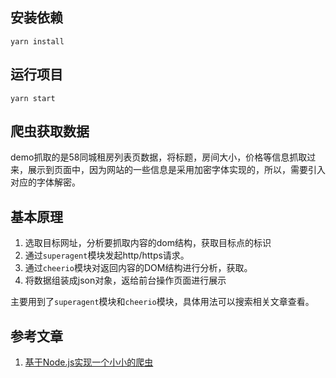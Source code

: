 ## 安装依赖

	yarn install

## 运行项目
   
	yarn start

## 爬虫获取数据

   demo抓取的是58同城租房列表页数据，将标题，房间大小，价格等信息抓取过来，展示到页面中，因为网站的一些信息是采用加密字体实现的，所以，需要引入对应的字体解密。
## 基本原理
1. 选取目标网址，分析要抓取内容的dom结构，获取目标点的标识
2. 通过`superagent`模块发起http/https请求。
3. 通过`cheerio`模块对返回内容的DOM结构进行分析，获取。
4. 将数据组装成json对象，返给前台操作页面进行展示

主要用到了`superagent`模块和`cheerio`模块，具体用法可以搜索相关文章查看。

## 参考文章
1. [基于Node.js实现一个小小的爬虫](https://www.cnblogs.com/imwtr/p/4398652.html)